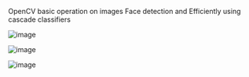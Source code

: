 
OpenCV basic operation on images
Face detection and Efficiently using cascade classifiers




![image](https://github.com/fathimaCode/Comprehensive-Face-Detection-and-Image-Processing-Pipeline-with-OpenCV/assets/142009811/a2644daf-e5ea-456b-8463-d142952be434)



![image](https://github.com/fathimaCode/Comprehensive-Face-Detection-and-Image-Processing-Pipeline-with-OpenCV/assets/142009811/4bcf3273-0163-41a3-9dac-6d8fb4633c59)




![image](https://github.com/fathimaCode/Comprehensive-Face-Detection-and-Image-Processing-Pipeline-with-OpenCV/assets/142009811/55e32f7e-f389-4cba-94eb-f12b392ccf2b)


